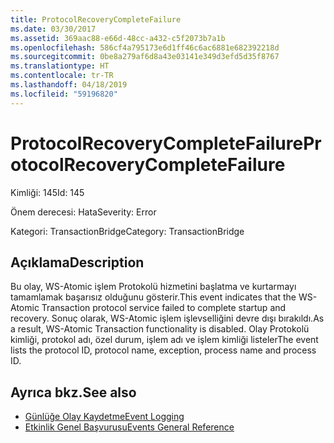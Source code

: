 ```yaml
---
title: ProtocolRecoveryCompleteFailure
ms.date: 03/30/2017
ms.assetid: 369aac88-e66d-48cc-a432-c5f2073b7a1b
ms.openlocfilehash: 586cf4a795173e6d1ff46c6ac6881e682392218d
ms.sourcegitcommit: 0be8a279af6d8a43e03141e349d3efd5d35f8767
ms.translationtype: HT
ms.contentlocale: tr-TR
ms.lasthandoff: 04/18/2019
ms.locfileid: "59196820"
---
```

# <a name="protocolrecoverycompletefailure"></a><span data-ttu-id="7fb90-102">ProtocolRecoveryCompleteFailure</span><span class="sxs-lookup"><span data-stu-id="7fb90-102">ProtocolRecoveryCompleteFailure</span></span>
<span data-ttu-id="7fb90-103">Kimliği: 145</span><span class="sxs-lookup"><span data-stu-id="7fb90-103">Id: 145</span></span>  
  
 <span data-ttu-id="7fb90-104">Önem derecesi: Hata</span><span class="sxs-lookup"><span data-stu-id="7fb90-104">Severity: Error</span></span>  
  
 <span data-ttu-id="7fb90-105">Kategori: TransactionBridge</span><span class="sxs-lookup"><span data-stu-id="7fb90-105">Category: TransactionBridge</span></span>  
  
## <a name="description"></a><span data-ttu-id="7fb90-106">Açıklama</span><span class="sxs-lookup"><span data-stu-id="7fb90-106">Description</span></span>  
 <span data-ttu-id="7fb90-107">Bu olay, WS-Atomic işlem Protokolü hizmetini başlatma ve kurtarmayı tamamlamak başarısız olduğunu gösterir.</span><span class="sxs-lookup"><span data-stu-id="7fb90-107">This event indicates that the WS-Atomic Transaction protocol service failed to complete startup and recovery.</span></span> <span data-ttu-id="7fb90-108">Sonuç olarak, WS-Atomic işlem işlevselliğini devre dışı bırakıldı.</span><span class="sxs-lookup"><span data-stu-id="7fb90-108">As a result, WS-Atomic Transaction functionality is disabled.</span></span> <span data-ttu-id="7fb90-109">Olay Protokolü kimliği, protokol adı, özel durum, işlem adı ve işlem kimliği listeler</span><span class="sxs-lookup"><span data-stu-id="7fb90-109">The event lists the protocol ID, protocol name, exception, process name and process ID.</span></span>  
  
## <a name="see-also"></a><span data-ttu-id="7fb90-110">Ayrıca bkz.</span><span class="sxs-lookup"><span data-stu-id="7fb90-110">See also</span></span>

- [<span data-ttu-id="7fb90-111">Günlüğe Olay Kaydetme</span><span class="sxs-lookup"><span data-stu-id="7fb90-111">Event Logging</span></span>](../../../../../docs/framework/wcf/diagnostics/event-logging/index.md)
- [<span data-ttu-id="7fb90-112">Etkinlik Genel Başvurusu</span><span class="sxs-lookup"><span data-stu-id="7fb90-112">Events General Reference</span></span>](../../../../../docs/framework/wcf/diagnostics/event-logging/events-general-reference.md)
